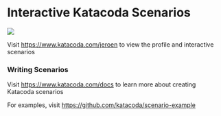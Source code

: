 # Interactive Katacoda Scenarios

[![](http://shields.katacoda.com/katacoda/jeroen/count.svg)](https://www.katacoda.com/jeroen "Get your profile on Katacoda.com")

Visit https://www.katacoda.com/jeroen to view the profile and interactive scenarios

### Writing Scenarios
Visit https://www.katacoda.com/docs to learn more about creating Katacoda scenarios

For examples, visit https://github.com/katacoda/scenario-example
